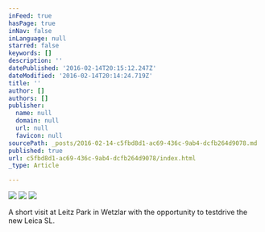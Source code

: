 ```yaml
---
inFeed: true
hasPage: true
inNav: false
inLanguage: null
starred: false
keywords: []
description: ''
datePublished: '2016-02-14T20:15:12.247Z'
dateModified: '2016-02-14T20:14:24.719Z'
title: ''
author: []
authors: []
publisher:
  name: null
  domain: null
  url: null
  favicon: null
sourcePath: _posts/2016-02-14-c5fbd8d1-ac69-436c-9ab4-dcfb264d9078.md
published: true
url: c5fbd8d1-ac69-436c-9ab4-dcfb264d9078/index.html
_type: Article

---
```

![](https://the-grid-user-content.s3-us-west-2.amazonaws.com/7875560b-5293-4de9-82d2-062299a14cbe.jpg)
![](https://the-grid-user-content.s3-us-west-2.amazonaws.com/1adc9f9f-063f-4442-8b47-737db31c7b69.jpg)
![](https://the-grid-user-content.s3-us-west-2.amazonaws.com/b15579d6-c2a3-4075-859a-628c807d17c0.jpg)

A short visit at Leitz Park in Wetzlar with the opportunity to testdrive the new Leica SL.
